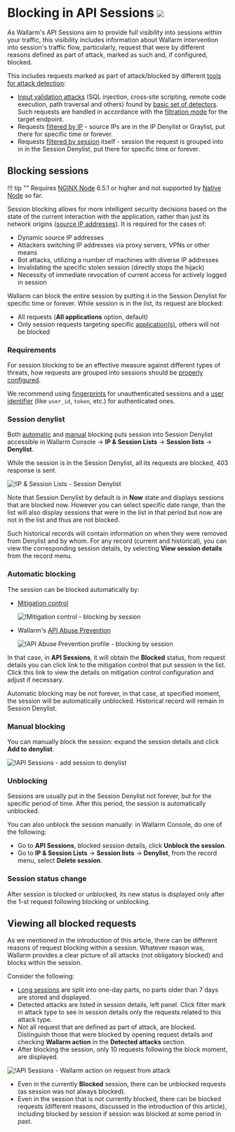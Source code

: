 # Blocking in API Sessions <a href="../../about-wallarm/subscription-plans/#waap-and-advanced-api-security"><img src="../../images/api-security-tag.svg" style="border: none;"></a>

As Wallarm's API Sessions aim to provide full visibility into sessions within your traffic, this visibility includes information about Wallarm intervention into session's traffic flow, particularly, request that were by different reasons defined as part of attack, marked as such and, if configured, blocked.

This includes requests marked as part of attack/blocked by different [tools for attack detection](../about-wallarm/protecting-against-attacks.md#tools-for-attack-detection):

* [Input validation attacks](../attacks-vulns-list.md#attack-types) (SQL injection, cross‑site scripting, remote code execution, path traversal and others) found by [basic set of detectors](../about-wallarm/protecting-against-attacks.md#basic-set-of-detectors). Such requests are handled in accordance with the [filtration mode](../admin-en/configure-wallarm-mode.md) for the target endpoint.
* Requests [filtered by IP](../user-guides/ip-lists/overview.md) - source IPs are in the IP Denylist or Graylist, put there for specific time or forever.
* Requests [filtered by session](#blocking-sessions) itself - session the request is grouped into in in the Session Denylist, put there for specific time or forever.

## Blocking sessions

!!! tip ""
    Requires [NGINX Node](../installation/nginx-native-node-internals.md#nginx-node) 6.5.1 or higher and not supported by [Native Node](../installation/nginx-native-node-internals.md#native-node) so far.

Session blocking allows for more intelligent security decisions based on the state of the current interaction with the application, rather than just its network origins ([source IP addresses](../user-guides/ip-lists/overview.md)). It is required for the cases of:

* Dynamic source IP addresses
* Attackers switching IP addresses via proxy servers, VPNs or other means
* Bot attacks, utilizing a number of machines with diverse IP addresses
* Invalidating the specific stolen session (directly stops the hijack)
* Necessity of immediate revocation of current access for actively logged in session

Wallarm can block the entire session by putting it in the Session Denylist for specific time or forever. While session is in the list, its request are blocked:

* All requests (**All applications** option, default)
* Only session requests targeting specific [application(s)](../user-guides/settings/applications.md), others will not be blocked

### Requirements

For session blocking to be an effective measure against different types of threats, how requests are grouped into sessions should be [properly configured](../api-sessions/setup.md#session-grouping). 

We recommend using [fingerprints](../admin-en/enabling-ja3.md) for unauthenticated sessions and a [user identifier](../api-sessions/setup.md#users-and-roles) (like `user_id`, `token`, etc.) for authenticated ones.

### Session denylist

Both [automatic](#automatic-blocking) and [manual](#manual-blocking) blocking puts session into Session Denylist accessible in Wallarm Console → **IP & Session Lists** → **Session lists** → **Denylist**.

While the session is in the Session Denylist, all its requests are blocked, 403 response is sent.

![!IP & Session Lists - Session Denylist](../images/api-sessions/api-sessions-denylist.png)

Note that Session Denylist by default is in **Now** state and displays sessions that are blocked now. However you can select specific date range, than the list will also display sessions that were in the list in that period but now are not in the list and thus are not blocked.

Such historical records will contain information on when they were removed from Denylist and by whom. For any record (current and historical), you can view the corresponding session details, by selecting **View session details** from the record menu.

### Automatic blocking

The session can be blocked automatically by: 

* [Mitigation control](../about-wallarm/mitigation-controls-overview.md)

    ![!Mitigation control - blocking by session](../images/api-sessions/api-sessions-blocking-mc.png)

* Wallarm's [API Abuse Prevention](../api-abuse-prevention/overview.md)

    ![!API Abuse Prevention profile - blocking by session](../images/api-sessions/api-sessions-blocking-api-abuse.png)

In that case, in **API Sessions**, it will obtain the **Blocked** status<!--, in session details, blocked requests will be highlighted-->, from request details you can click link to the <!--corresponding blocking record in Session Denylist, there, in the **Added by** column you will see the name and link to the--> mitigation control that put session in the list. Click this link to view the details on mitigation control configuration and adjust if necessary.

Automatic blocking may be not forever, in that case, at specified moment, the session will be automatically unblocked. Historical record will remain in Session Denylist.

### Manual blocking

You can manually block the session: expand the session details and click **Add to denylist**.

![!API Sessions - add session to denylist](../images/api-sessions/api-sessions-add-session-to-denylist.png)

### Unblocking

Sessions are usually put in the Session Denylist not forever, but for the specific period of time. After this period, the session is automatically unblocked.

You can also unblock the session manually: in Wallarm Console, do one of the following:

* Go to **API Sessions**, blocked session details, click **Unblock the session**.
* Go to **IP & Session Lists** → **Session lists** → **Denylist**, from the record menu, select **Delete session**.

### Session status change

After session is blocked or unblocked, its new status is displayed only after the 1-st request following blocking or unblocking.

## Viewing all blocked requests

As we mentioned in the introduction of this article, there can be different reasons of request blocking within a session. Whatever reason was, Wallarm provides a clear picture of all attacks (not obligatory blocked) and blocks within the session.

Consider the following:

* [Long sessions](exploring.md#multi-day-sessions) are split into one-day parts, no parts older than 7 days are stored and displayed.
* Detected attacks are listed in session details, left panel. Click filter mark in attack type to see in session details only the requests related to this attack type.
* Not all request that are defined as part of attack, are blocked. Distinguish those that were blocked by <!--red background highlight--> opening request details and checking **Wallarm action** in the **Detected attacks** section. <!--weird way, will be fixed in PLUTO-7964>.-->
* After blocking the session, only 10 requests following the block moment, are displayed.
<!--* Expand blocked request details to see information about attack and a reason of blocking.
* If reason of blocking is IP Denylist or Session Denylist, you can click link to navigate to corresponding records there; in the list itself, you'll see the reason of being in this list and link to this reason (for example, to [mitigation control](../about-wallarm/mitigation-controls-overview.md)).-->

![!API Sessions - Wallarm action on request from attack](../images/api-sessions/api-sessions-wallarm-action.png)

* Even in the currently **Blocked** session, there can be unblocked requests (as session was not always blocked).
* Even in the session that is not currently blocked, there can be blocked requests (different reasons, discussed in the introduction of this article), including blocked by session if session was blocked at some period in past.
